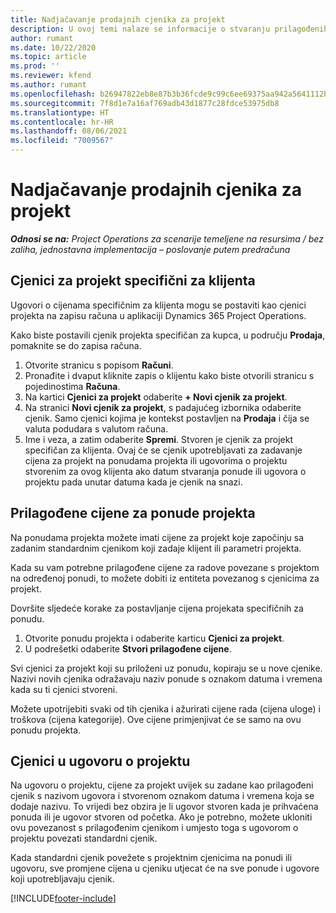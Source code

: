 ```yaml
---
title: Nadjačavanje prodajnih cjenika za projekt
description: U ovoj temi nalaze se informacije o stvaranju prilagođenih prodajnih cjenika.
author: rumant
ms.date: 10/22/2020
ms.topic: article
ms.prod: ''
ms.reviewer: kfend
ms.author: rumant
ms.openlocfilehash: b26947822eb8e87b3b36fcde9c99c6ee69375aa942a5641112b9b1109dcaa26c
ms.sourcegitcommit: 7f8d1e7a16af769adb43d1877c28fdce53975db8
ms.translationtype: HT
ms.contentlocale: hr-HR
ms.lasthandoff: 08/06/2021
ms.locfileid: "7009567"
---
```

# <a name="override-project-sales-price-lists"></a>Nadjačavanje prodajnih cjenika za projekt

_**Odnosi se na:** Project Operations za scenarije temeljene na resursima / bez zaliha, jednostavna implementacija – poslovanje putem predračuna_

## <a name="customer-specific-project-price-lists"></a>Cjenici za projekt specifični za klijenta

Ugovori o cijenama specifičnim za klijenta mogu se postaviti kao cjenici projekta na zapisu računa u aplikaciji Dynamics 365 Project Operations.

Kako biste postavili cjenik projekta specifičan za kupca, u području **Prodaja**, pomaknite se do zapisa računa.

1. Otvorite stranicu s popisom **Računi**.
2. Pronađite i dvaput kliknite zapis o klijentu kako biste otvorili stranicu s pojedinostima **Računa**.
3. Na kartici **Cjenici za projekt** odaberite **+ Novi cjenik za projekt**.
4. Na stranici **Novi cjenik za projekt**, s padajućeg izbornika odaberite cjenik. Samo cjenici kojima je kontekst postavljen na **Prodaja** i čija se valuta podudara s valutom računa.
5. Ime i veza, a zatim odaberite **Spremi**. Stvoren je cjenik za projekt specifičan za klijenta. Ovaj će se cjenik upotrebljavati za zadavanje cijena za projekt na ponudama projekta ili ugovorima o projektu stvorenim za ovog klijenta ako datum stvaranja ponude ili ugovora o projektu pada unutar datuma kada je cjenik na snazi.

## <a name="custom-pricing-on-project-quotes"></a>Prilagođene cijene za ponude projekta

Na ponudama projekta možete imati cijene za projekt koje započinju sa zadanim standardnim cjenikom koji zadaje klijent ili parametri projekta.

Kada su vam potrebne prilagođene cijene za radove povezane s projektom na određenoj ponudi, to možete dobiti iz entiteta povezanog s cjenicima za projekt.

Dovršite sljedeće korake za postavljanje cijena projekata specifičnih za ponudu.

1. Otvorite ponudu projekta i odaberite karticu **Cjenici za projekt**.
2. U podrešetki odaberite **Stvori prilagođene cijene**.

Svi cjenici za projekt koji su priloženi uz ponudu, kopiraju se u nove cjenike. Nazivi novih cjenika odražavaju naziv ponude s oznakom datuma i vremena kada su ti cjenici stvoreni.

Možete upotrijebiti svaki od tih cjenika i ažurirati cijene rada (cijena uloge) i troškova (cijena kategorije). Ove cijene primjenjivat će se samo na ovu ponudu projekta.

## <a name="price-lists-on-a-project-contract"></a>Cjenici u ugovoru o projektu

Na ugovoru o projektu, cijene za projekt uvijek su zadane kao prilagođeni cjenik s nazivom ugovora i stvorenom oznakom datuma i vremena koja se dodaje nazivu. To vrijedi bez obzira je li ugovor stvoren kada je prihvaćena ponuda ili je ugovor stvoren od početka. Ako je potrebno, možete ukloniti ovu povezanost s prilagođenim cjenikom i umjesto toga s ugovorom o projektu povezati standardni cjenik.

Kada standardni cjenik povežete s projektnim cjenicima na ponudi ili ugovoru, sve promjene cijena u cjeniku utjecat će na sve ponude i ugovore koji upotrebljavaju cjenik.


[!INCLUDE[footer-include](../includes/footer-banner.md)]